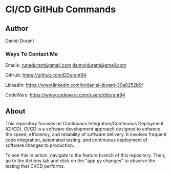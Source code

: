 # CI/CD GitHub Commands

## Author

  Daniel Durant

### Ways To Contact Me

  Emails:
    <runedurant@gmail.com>
    <dannyjdurant@gmail.com>

  GitHub:
    <https://github.com/DDurant94>

  LinkedIn:
    <https://www.linkedin.com/in/daniel-durant-30a0252b9/>

  CodeWars:
    <https://www.codewars.com/users/ddurant94>

## About

This repository focuses on Continuous Integration/Continuous Deployment (CI/CD). CI/CD is a software development approach designed to enhance the speed, efficiency, and reliability of software delivery. It involves frequent code integration, automated testing, and continuous deployment of software changes to production.

To see this in action, navigate to the feature branch of this repository. Then, go to the Actions tab and click on the "app.py changes" to observe the testing that CI/CD performs.
